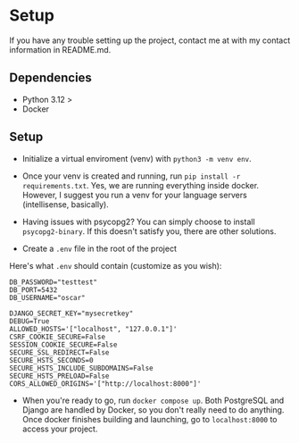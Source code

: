 # Setup

If you have any trouble setting up the project, contact me at with my contact information in README.md.

## Dependencies

- Python 3.12 >
- Docker

## Setup

- Initialize a virtual enviroment (venv) with `python3 -m venv env`.

- Once your venv is created and running, run `pip install -r requirements.txt`. Yes, we are running everything inside docker. However, I suggest you run a venv for your language servers (intellisense, basically).

- Having issues with psycopg2? You can simply choose to install `psycopg2-binary`. If this doesn't satisfy you, there are other solutions.

- Create a `.env` file in the root of the project

Here's what `.env` should contain (customize as you wish):

```
DB_PASSWORD="testtest"
DB_PORT=5432
DB_USERNAME="oscar"

DJANGO_SECRET_KEY="mysecretkey"
DEBUG=True
ALLOWED_HOSTS='["localhost", "127.0.0.1"]'
CSRF_COOKIE_SECURE=False
SESSION_COOKIE_SECURE=False
SECURE_SSL_REDIRECT=False
SECURE_HSTS_SECONDS=0
SECURE_HSTS_INCLUDE_SUBDOMAINS=False
SECURE_HSTS_PRELOAD=False
CORS_ALLOWED_ORIGINS='["http://localhost:8000"]'
```

- When you're ready to go, run `docker compose up`. Both PostgreSQL and Django are handled by Docker, so you don't really need to do anything. Once docker finishes building and launching, go to `localhost:8000` to access your project.
